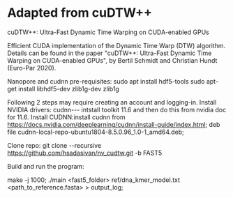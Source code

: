 # Adapted from cuDTW++
cuDTW++: Ultra-Fast Dynamic Time Warping on CUDA-enabled GPUs

Efficient CUDA implementation of the Dynamic Time Warp (DTW) algorithm. Details can be found in the paper "cuDTW++: Ultra-Fast Dynamic Time Warping on CUDA-enabled GPUs", by Bertil Schmidt and Christian Hundt (Euro-Par 2020).



Nanopore and cudnn pre-requisites:
sudo apt install hdf5-tools
sudo apt-get install libhdf5-dev zlib1g-dev zlib1g

Following 2 steps may require creating an account and logging-in.
Install NVIDIA drivers: cudnn--- intstall toolkit 11.6 and then do this from nvidia doc for 11.6.
Install CUDNN:install cudnn from https://docs.nvidia.com/deeplearning/cudnn/install-guide/index.html; deb file cudnn-local-repo-ubuntu1804-8.5.0.96_1.0-1_amd64.deb;

Clone repo:
git clone --recursive https://github.com/hsadasivan/nv_cudtw.git -b FAST5

Build and run the program:

make -j 1000;
./main <fast5_folder>  ref/dna_kmer_model.txt <path_to_reference.fasta> > output_log;
